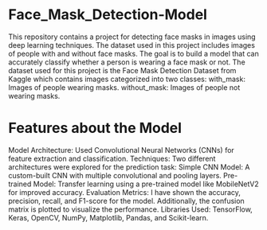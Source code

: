 # Face_Mask_Detection-Model
This repository contains a project for detecting face masks in images using deep learning techniques. The dataset used in this project includes images of people with and without face masks. The goal is to build a model that can accurately classify whether a person is wearing a face mask or not. The dataset used for this project is the Face Mask Detection Dataset from Kaggle which contains images categorized into two classes:
with_mask: Images of people wearing masks.
without_mask: Images of people not wearing masks.

# Features about the Model
Model Architecture: Used Convolutional Neural Networks (CNNs) for feature extraction and classification.
Techniques: Two different architectures were explored for the prediction task:
Simple CNN Model: A custom-built CNN with multiple convolutional and pooling layers.
Pre-trained Model: Transfer learning using a pre-trained model like MobileNetV2 for improved accuracy.
Evaluation Metrics: I have shown the accuracy, precision, recall, and F1-score for the model. Additionally, the confusion matrix is plotted to visualize the performance.
Libraries Used: TensorFlow, Keras, OpenCV, NumPy, Matplotlib, Pandas, and Scikit-learn.
